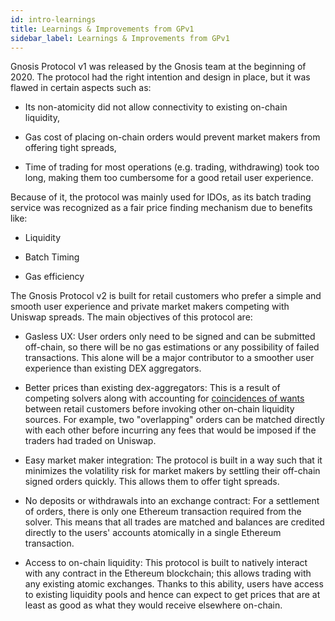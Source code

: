 ```yaml
---
id: intro-learnings
title: Learnings & Improvements from GPv1
sidebar_label: Learnings & Improvements from GPv1
---
```


Gnosis Protocol v1 was released by the Gnosis team at the beginning of 2020. The protocol had the right intention and design in place, but it was flawed in certain aspects such as:

-   Its non-atomicity did not allow connectivity to existing on-chain liquidity, 

-   Gas cost of placing on-chain orders would prevent market makers from offering tight spreads, 

-   Time of trading for most operations (e.g. trading, withdrawing) took too long, making them too cumbersome for a good retail user experience.

Because of it, the protocol was mainly used for IDOs, as its batch trading service was recognized as a fair price finding mechanism due to benefits like:

-   Liquidity 

-   Batch Timing

-   Gas efficiency

The Gnosis Protocol v2 is built for retail customers who prefer a simple and smooth user experience and private market makers competing with Uniswap spreads. The main objectives of this protocol are:

-   Gasless UX: User orders only need to be signed and can be submitted off-chain, so there will be no gas estimations or any possibility of failed transactions. This alone will be a major contributor to a smoother user experience than existing DEX aggregators.

-   Better prices than existing dex-aggregators: This is a result of competing solvers along with accounting for [coincidences of wants](https://en.wikipedia.org/wiki/Coincidence_of_wants) between retail customers before invoking other on-chain liquidity sources. For example, two "overlapping" orders can be matched directly with each other before incurring any fees that would be imposed if the traders had traded on Uniswap.

-   Easy market maker integration: The protocol is built in a way such that it minimizes the volatility risk for market makers by settling their off-chain signed orders quickly. This allows them to offer tight spreads.

-   No deposits or withdrawals into an exchange contract: For a settlement of orders, there is only one Ethereum transaction required from the solver. This means that all trades are matched and balances are credited directly to the users' accounts atomically in a single Ethereum transaction.

-   Access to on-chain liquidity: This protocol is built to natively interact with any contract in the Ethereum blockchain; this allows trading with any existing atomic exchanges. Thanks to this ability, users have access to existing liquidity pools and hence can expect to get prices that are at least as good as what they would receive elsewhere on-chain.